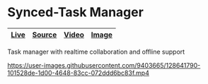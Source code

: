 [synced-task-manager image]: https://user-images.githubusercontent.com/9403665/128641893-76f31094-8c4b-427b-93f6-cbc1c0f6d67c.jpg "Empty task list with field to add new entries"
[synced-task-manager video]: https://user-images.githubusercontent.com/9403665/128641790-101528de-1d00-4648-83cc-072ddd6bc83f.mp4
[synced-task-manager live]: https://r2-todo-fullstack.herokuapp.com/
[synced-task-manager source]: https://github.com/RascalTwo/Todo-Fullstack

# Synced-Task Manager

| [Live][synced-task-manager live] | [Source][synced-task-manager source] | [Video][synced-task-manager video] | [Image][synced-task-manager image] |
| - | - | - | - |

Task manager with realtime collaboration and offline support

https://user-images.githubusercontent.com/9403665/128641790-101528de-1d00-4648-83cc-072ddd6bc83f.mp4
